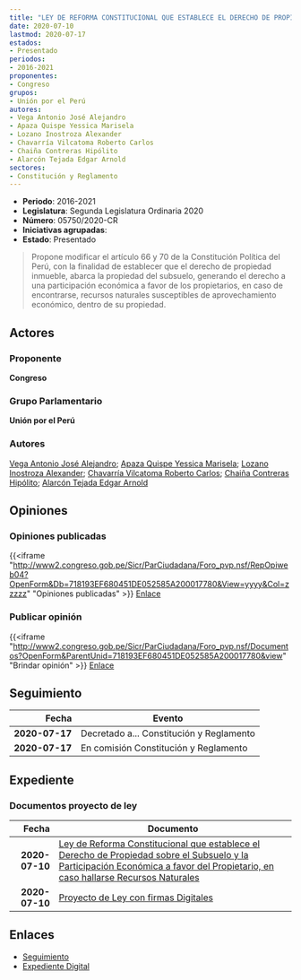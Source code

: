 ```yaml
---
title: "LEY DE REFORMA CONSTITUCIONAL QUE ESTABLECE EL DERECHO DE PROPIEDAD SOBRE EL SUBSUELO Y LA PARTICIPACIÓN ECONÓMICA EN CASO DE ENCONTRARSE RECURSOS NATURALES"
date: 2020-07-10
lastmod: 2020-07-17
estados:
- Presentado
periodos:
- 2016-2021
proponentes:
- Congreso
grupos:
- Unión por el Perú
autores:
- Vega Antonio José Alejandro
- Apaza Quispe Yessica Marisela
- Lozano Inostroza Alexander
- Chavarría Vilcatoma Roberto Carlos
- Chaiña Contreras Hipólito
- Alarcón Tejada Edgar Arnold
sectores:
- Constitución y Reglamento
---
```

- **Periodo**: 2016-2021
- **Legislatura**: Segunda Legislatura Ordinaria 2020
- **Número**: 05750/2020-CR
- **Iniciativas agrupadas**: 
- **Estado**: Presentado

> Propone modificar el artículo 66 y 70 de la Constitución Política del Perú, con la finalidad de establecer que el derecho de propiedad inmueble, abarca la propiedad del subsuelo, generando el derecho a una participación económica a favor de los propietarios, en caso de encontrarse, recursos naturales susceptibles de aprovechamiento económico, dentro de su propiedad.


## Actores

### Proponente

**Congreso**

### Grupo Parlamentario

**Unión por el Perú**

### Autores

[Vega Antonio José Alejandro](mailto:mailto:jvegaa@congreso.gob.pe); [Apaza Quispe Yessica Marisela](mailto:mailto:yapaza@congreso.gob.pe); [Lozano Inostroza Alexander](mailto:mailto:alozano@congreso.gob.pe); [Chavarría Vilcatoma Roberto Carlos](mailto:mailto:rchavarria@congreso.gob.pe); [Chaiña Contreras Hipólito](mailto:mailto:hchaina@congreso.gob.pe); [Alarcón Tejada Edgar Arnold](mailto:mailto:ealarcont@congreso.gob.pe)

## Opiniones

### Opiniones publicadas

{{<iframe "http://www2.congreso.gob.pe/Sicr/ParCiudadana/Foro_pvp.nsf/RepOpiweb04?OpenForm&Db=718193EF680451DE052585A200017780&View=yyyy&Col=zzzzz" "Opiniones publicadas" >}}
[Enlace](http://www2.congreso.gob.pe/Sicr/ParCiudadana/Foro_pvp.nsf/RepOpiweb04?OpenForm&Db=718193EF680451DE052585A200017780&View=yyyy&Col=zzzzz)

### Publicar opinión

{{<iframe "http://www2.congreso.gob.pe/Sicr/ParCiudadana/Foro_pvp.nsf/Documentos?OpenForm&ParentUnid=718193EF680451DE052585A200017780&view" "Brindar opinión" >}}
[Enlace](http://www2.congreso.gob.pe/Sicr/ParCiudadana/Foro_pvp.nsf/Documentos?OpenForm&ParentUnid=718193EF680451DE052585A200017780&view)


## Seguimiento

| Fecha | Evento |
|------:|--------|
| **2020-07-17** | Decretado a... Constitución y Reglamento |
| **2020-07-17** | En comisión Constitución y Reglamento |

## Expediente

### Documentos proyecto de ley

| Fecha | Documento |
|------:|-----------|
| **2020-07-10** | [Ley de Reforma Constitucional que establece el Derecho de Propiedad sobre el Subsuelo y la Participación Económica a favor del Propietario, en caso hallarse Recursos Naturales](http://www.leyes.congreso.gob.pe/Documentos/2016_2021/Proyectos_de_Ley_y_de_Resoluciones_Legislativas/PL05750-20200710.pdf) |
| **2020-07-10** | [Proyecto de Ley con firmas Digitales](http://www.leyes.congreso.gob.pe/Documentos/2016_2021/Proyectos_de_Ley_y_de_Resoluciones_Legislativas/Proyectos_Firmas_digitales/PL05750.pdf) |

## Enlaces

- [Seguimiento](http://www2.congreso.gob.pe/Sicr/TraDocEstProc/CLProLey2016.nsf/f7fff46988ca05b1052578e100829cc7/48ad1723db5b7f29052585a400578eb3?OpenDocument)
- [Expediente Digital](http://www2.congreso.gob.pe/Sicr/TraDocEstProc/CLProLey2016.nsf/f7fff46988ca05b1052578e100829cc7/48ad1723db5b7f29052585a400578eb3?OpenDocument&Click=05257FB7005EB655.eb71d0cf91d8294e05256cdf006b5706/$Body/0.1C6C)

